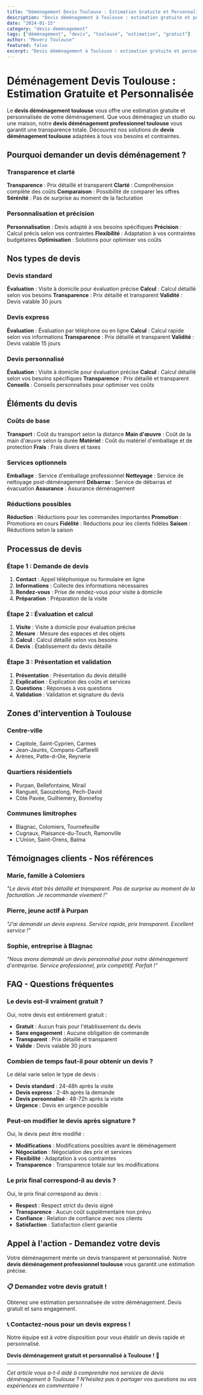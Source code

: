 ```yaml
---
title: "Déménagement Devis Toulouse : Estimation Gratuite et Personnalisée"
description: "Devis déménagement à Toulouse : estimation gratuite et personnalisée. Calcul précis, transparence totale, sans engagement. Demandez votre devis gratuit."
date: "2024-01-15"
category: "devis-deménagement"
tags: ["déménagement", "devis", "toulouse", "estimation", "gratuit"]
author: "Moverz Toulouse"
featured: false
excerpt: "Devis déménagement à Toulouse : estimation gratuite et personnalisée. Calcul précis, transparence totale, sans engagement."
---
```


# Déménagement Devis Toulouse : Estimation Gratuite et Personnalisée

Le **devis déménagement toulouse** vous offre une estimation gratuite et personnalisée de votre déménagement. Que vous déménagiez un studio ou une maison, notre **devis déménagement professionnel toulouse** vous garantit une transparence totale. Découvrez nos solutions de **devis déménagement toulouse** adaptées à tous vos besoins et contraintes.

## Pourquoi demander un devis déménagement ?

### Transparence et clarté

**Transparence** : Prix détaillé et transparent
**Clarté** : Compréhension complète des coûts
**Comparaison** : Possibilité de comparer les offres
**Sérénité** : Pas de surprise au moment de la facturation

### Personnalisation et précision

**Personnalisation** : Devis adapté à vos besoins spécifiques
**Précision** : Calcul précis selon vos contraintes
**Flexibilité** : Adaptation à vos contraintes budgétaires
**Optimisation** : Solutions pour optimiser vos coûts

## Nos types de devis

### Devis standard

**Évaluation** : Visite à domicile pour évaluation précise
**Calcul** : Calcul détaillé selon vos besoins
**Transparence** : Prix détaillé et transparent
**Validité** : Devis valable 30 jours

### Devis express

**Évaluation** : Évaluation par téléphone ou en ligne
**Calcul** : Calcul rapide selon vos informations
**Transparence** : Prix détaillé et transparent
**Validité** : Devis valable 15 jours

### Devis personnalisé

**Évaluation** : Visite à domicile pour évaluation précise
**Calcul** : Calcul détaillé selon vos besoins spécifiques
**Transparence** : Prix détaillé et transparent
**Conseils** : Conseils personnalisés pour optimiser vos coûts

## Éléments du devis

### Coûts de base

**Transport** : Coût du transport selon la distance
**Main d'œuvre** : Coût de la main d'œuvre selon la durée
**Matériel** : Coût du matériel d'emballage et de protection
**Frais** : Frais divers et taxes

### Services optionnels

**Emballage** : Service d'emballage professionnel
**Nettoyage** : Service de nettoyage post-déménagement
**Débarras** : Service de débarras et évacuation
**Assurance** : Assurance déménagement

### Réductions possibles

**Réduction** : Réductions pour les commandes importantes
**Promotion** : Promotions en cours
**Fidélité** : Réductions pour les clients fidèles
**Saison** : Réductions selon la saison

## Processus de devis

### Étape 1 : Demande de devis

1. **Contact** : Appel téléphonique ou formulaire en ligne
2. **Informations** : Collecte des informations nécessaires
3. **Rendez-vous** : Prise de rendez-vous pour visite à domicile
4. **Préparation** : Préparation de la visite

### Étape 2 : Évaluation et calcul

1. **Visite** : Visite à domicile pour évaluation précise
2. **Mesure** : Mesure des espaces et des objets
3. **Calcul** : Calcul détaillé selon vos besoins
4. **Devis** : Établissement du devis détaillé

### Étape 3 : Présentation et validation

1. **Présentation** : Présentation du devis détaillé
2. **Explication** : Explication des coûts et services
3. **Questions** : Réponses à vos questions
4. **Validation** : Validation et signature du devis

## Zones d'intervention à Toulouse

### Centre-ville
- Capitole, Saint-Cyprien, Carmes
- Jean-Jaurès, Compans-Caffarelli
- Arènes, Patte-d-Oie, Reynerie

### Quartiers résidentiels
- Purpan, Bellefontaine, Mirail
- Rangueil, Saouzelong, Pech-David
- Côte Pavée, Guilheméry, Bonnefoy

### Communes limitrophes
- Blagnac, Colomiers, Tournefeuille
- Cugnaux, Plaisance-du-Touch, Ramonville
- L'Union, Saint-Orens, Balma

## Témoignages clients - Nos références

### Marie, famille à Colomiers
*"Le devis était très détaillé et transparent. Pas de surprise au moment de la facturation. Je recommande vivement !"*

### Pierre, jeune actif à Purpan
*"J'ai demandé un devis express. Service rapide, prix transparent. Excellent service !"*

### Sophie, entreprise à Blagnac
*"Nous avons demandé un devis personnalisé pour notre déménagement d'entreprise. Service professionnel, prix compétitif. Parfait !"*

## FAQ - Questions fréquentes

### Le devis est-il vraiment gratuit ?

Oui, notre devis est entièrement gratuit :
- **Gratuit** : Aucun frais pour l'établissement du devis
- **Sans engagement** : Aucune obligation de commande
- **Transparent** : Prix détaillé et transparent
- **Valide** : Devis valable 30 jours

### Combien de temps faut-il pour obtenir un devis ?

Le délai varie selon le type de devis :
- **Devis standard** : 24-48h après la visite
- **Devis express** : 2-4h après la demande
- **Devis personnalisé** : 48-72h après la visite
- **Urgence** : Devis en urgence possible

### Peut-on modifier le devis après signature ?

Oui, le devis peut être modifié :
- **Modifications** : Modifications possibles avant le déménagement
- **Négociation** : Négociation des prix et services
- **Flexibilité** : Adaptation à vos contraintes
- **Transparence** : Transparence totale sur les modifications

### Le prix final correspond-il au devis ?

Oui, le prix final correspond au devis :
- **Respect** : Respect strict du devis signé
- **Transparence** : Aucun coût supplémentaire non prévu
- **Confiance** : Relation de confiance avec nos clients
- **Satisfaction** : Satisfaction client garantie

## Appel à l'action - Demandez votre devis

Votre déménagement mérite un devis transparent et personnalisé. Notre **devis déménagement professionnel toulouse** vous garantit une estimation précise.

### 📋 **Demandez votre devis gratuit !**

Obtenez une estimation personnalisée de votre déménagement. Devis gratuit et sans engagement.

### 📞 **Contactez-nous pour un devis express !**

Notre équipe est à votre disposition pour vous établir un devis rapide et personnalisé.

**Devis déménagement gratuit et personnalisé à Toulouse !** 🚚

---

*Cet article vous a-t-il aidé à comprendre nos services de devis déménagement à Toulouse ? N'hésitez pas à partager vos questions ou vos expériences en commentaire !*

